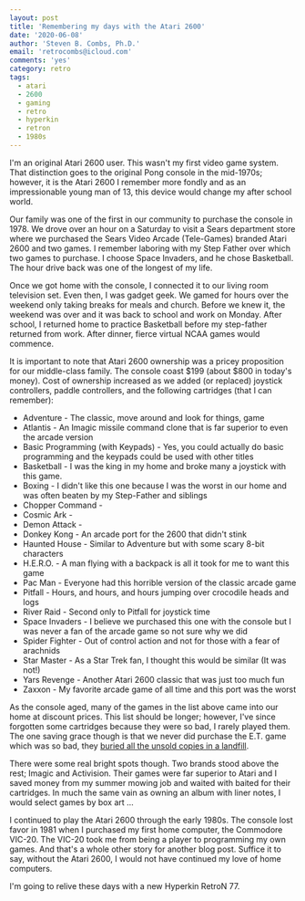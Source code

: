 ```yaml
---
layout: post
title: 'Remembering my days with the Atari 2600'
date: '2020-06-08'
author: 'Steven B. Combs, Ph.D.'
email: 'retrocombs@icloud.com'
comments: 'yes'
category: retro
tags:
  - atari
  - 2600
  - gaming
  - retro
  - hyperkin
  - retron
  - 1980s
---
```


I'm an original Atari 2600 user. This wasn't my first video game system. That distinction goes to the original Pong console in the mid-1970s; however, it is the Atari 2600 I remember more fondly and as an impressionable young man of 13, this device would change my after school world.

Our family was one of the first in our community to purchase the console in 1978. We drove over an hour on a Saturday to visit a Sears department store where we purchased the Sears Video Arcade (Tele-Games) branded Atari 2600 and two games. I remember laboring with my Step Father over which two games to purchase. I choose Space Invaders, and he chose Basketball. The hour drive back was one of the longest of my life.

Once we got home with the console, I connected it to our living room television set. Even then, I was gadget geek. We gamed for hours over the weekend only taking breaks for meals and church. Before we knew it, the weekend was over and it was back to school and work on Monday. After school, I returned home to practice Basketball before my step-father returned from work. After dinner, fierce virtual NCAA games would commence.

It is important to note that Atari 2600 ownership was a pricey proposition for our middle-class family. The console coast $199 (about $800 in today's money). Cost of ownership increased as we added (or replaced) joystick controllers, paddle controllers, and the following cartridges (that I can remember):

* Adventure - The classic, move around and look for things, game
* Atlantis - An Imagic missile command clone that is far superior to even the arcade version
* Basic Programming (with Keypads) - Yes, you could actually do basic programming and the keypads could be used with other titles
* Basketball - I was the king in my home and broke many a joystick with this game.
* Boxing - I didn't like this one because I was the worst in our home and was often beaten by my Step-Father and siblings
* Chopper Command -
* Cosmic Ark -
* Demon Attack -
* Donkey Kong - An arcade port for the 2600 that didn't stink
* Haunted House - Similar to Adventure but with some scary 8-bit characters
* H.E.R.O. - A man flying with a backpack is all it took for me to want this game
* Pac Man - Everyone had this horrible version of the classic arcade game
* Pitfall - Hours, and hours, and hours jumping over crocodile heads and logs
* River Raid - Second only to Pitfall for joystick time
* Space Invaders - I believe we purchased this one with the console but I was never a fan of the arcade game so not sure why we did
* Spider Fighter - Out of control action and not for those with a fear of arachnids
* Star Master - As a Star Trek fan, I thought this would be similar (It was not!)
* Yars Revenge - Another Atari 2600 classic that was just too much fun
* Zaxxon - My favorite arcade game of all time and this port was the worst

As the console aged, many of the games in the list above came into our home at discount prices. This list should be longer; however, I've since forgotten some cartridges because they were so bad, I rarely played them. The one saving grace though is that we never did purchase the E.T. game which was so bad, they [buried all the unsold copies in a landfill](https://www.ctvnews.ca/sci-tech/documentary-explores-atari-s-downfall-dumping-of-et-game-at-landfill-1.2310755).

There were some real bright spots though. Two brands stood above the rest; Imagic and Activision. Their games were far superior to Atari and I saved money from my summer mowing job and waited with baited for their cartridges. In much the same vain as owning an album with liner notes, I would select games by box art …

I continued to play the Atari 2600 through the early 1980s. The console lost favor in 1981 when I purchased my first home computer, the Commodore VIC-20. The VIC-20 took me from being a player to programming my own games. And that's a whole other story for another blog post. Suffice it to say, without the Atari 2600, I would not have continued my love of home computers.

I'm going to relive these days with a new Hyperkin RetroN 77.